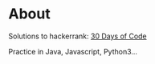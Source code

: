 # About

Solutions to hackerrank: [30 Days of Code](https://www.hackerrank.com/domains/tutorials/30-days-of-code)

Practice in Java, Javascript, Python3...

